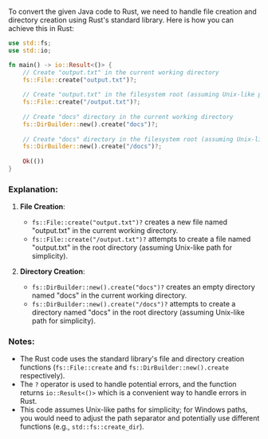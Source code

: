  To convert the given Java code to Rust, we need to handle file creation and directory creation using Rust's standard library. Here is how you can achieve this in Rust:

```rust
use std::fs;
use std::io;

fn main() -> io::Result<()> {
    // Create "output.txt" in the current working directory
    fs::File::create("output.txt")?;
    
    // Create "output.txt" in the filesystem root (assuming Unix-like path)
    fs::File::create("/output.txt")?;
    
    // Create "docs" directory in the current working directory
    fs::DirBuilder::new().create("docs")?;
    
    // Create "docs" directory in the filesystem root (assuming Unix-like path)
    fs::DirBuilder::new().create("/docs")?;
    
    Ok(())
}
```

### Explanation:
1. **File Creation**: 
   - `fs::File::create("output.txt")?` creates a new file named "output.txt" in the current working directory.
   - `fs::File::create("/output.txt")?` attempts to create a file named "output.txt" in the root directory (assuming Unix-like path for simplicity).
   
2. **Directory Creation**:
   - `fs::DirBuilder::new().create("docs")?` creates an empty directory named "docs" in the current working directory.
   - `fs::DirBuilder::new().create("/docs")?` attempts to create a directory named "docs" in the root directory (assuming Unix-like path for simplicity).

### Notes:
- The Rust code uses the standard library's file and directory creation functions (`fs::File::create` and `fs::DirBuilder::new().create` respectively).
- The `?` operator is used to handle potential errors, and the function returns `io::Result<()>` which is a convenient way to handle errors in Rust.
- This code assumes Unix-like paths for simplicity; for Windows paths, you would need to adjust the path separator and potentially use different functions (e.g., `std::fs::create_dir`).
